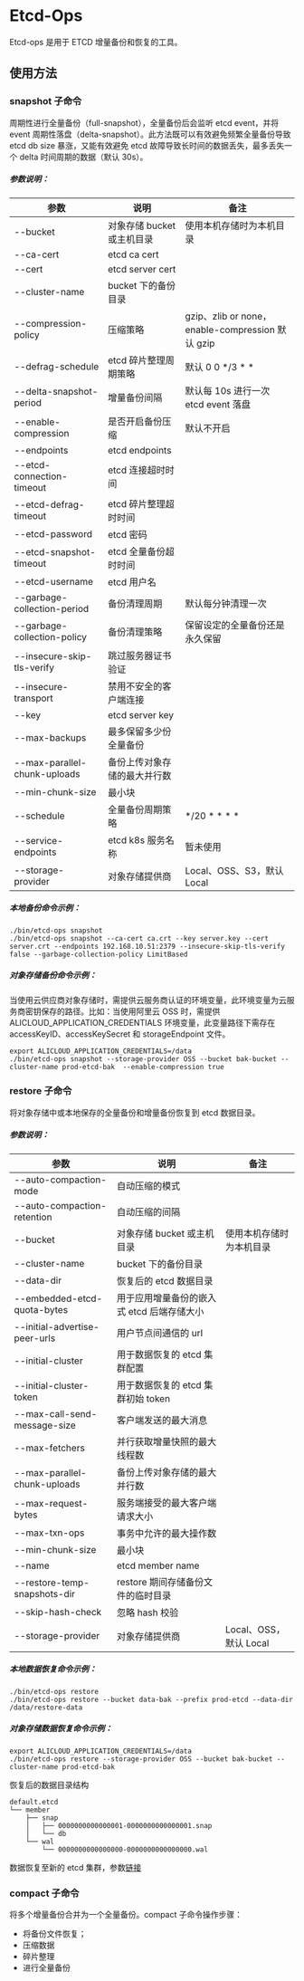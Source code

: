 # Etcd-Ops

Etcd-ops 是用于 ETCD 增量备份和恢复的工具。

## 使用方法

### snapshot 子命令

周期性进行全量备份（full-snapshot），全量备份后会监听 etcd event，并将 event 周期性落盘（delta-snapshot）。此方法既可以有效避免频繁全量备份导致
etcd db size 暴涨，又能有效避免 etcd 故障导致长时间的数据丢失，最多丢失一个 delta 时间周期的数据（默认 30s）。

##### 参数说明：

| 参数                           | 说明                | 备注                                           |
|------------------------------|-------------------|----------------------------------------------|
| --bucket                     | 对象存储 bucket 或主机目录 | 使用本机存储时为本机目录                                 |
| --ca-cert                    | etcd ca cert      |                                              |
| --cert                       | etcd server cert  |                                              |
| --cluster-name               | bucket 下的备份目录     |                                              |
| --compression-policy         | 压缩策略              | gzip、zlib or none，enable-compression 默认 gzip |
| --defrag-schedule            | etcd 碎片整理周期策略     | 默认 0 0 */3 * *                               |
| --delta-snapshot-period      | 增量备份间隔            | 默认每 10s 进行一次 etcd event 落盘                   |
| --enable-compression         | 是否开启备份压缩          | 默认不开启                                        |
| --endpoints                  | etcd endpoints    |                                              |
| --etcd-connection-timeout    | etcd 连接超时时间       |                                              |
| --etcd-defrag-timeout        | etcd 碎片整理超时时间     |                                              |
| --etcd-password              | etcd 密码           |                                              |
| --etcd-snapshot-timeout      | etcd 全量备份超时时间     |                                              |
| --etcd-username              | etcd 用户名          |                                              |
| --garbage-collection-period  | 备份清理周期            | 默认每分钟清理一次                                    |
| --garbage-collection-policy  | 备份清理策略            | 保留设定的全量备份还是永久保留                              |
| --insecure-skip-tls-verify   | 跳过服务器证书验证         |                                              |
| --insecure-transport         | 禁用不安全的客户端连接       |                                              |
| --key                        | etcd server key   |                                              |
| --max-backups                | 最多保留多少份全量备份       |                                              |
| --max-parallel-chunk-uploads | 备份上传对象存储的最大并行数    |                                              |
| --min-chunk-size             | 最小块               |                                              |
| --schedule                   | 全量备份周期策略          | */20 * * * *                                 |
| --service-endpoints          | etcd k8s 服务名称     | 暂未使用                                         |
| --storage-provider           | 对象存储提供商           | Local、OSS、S3，默认 Local                        |

##### 本地备份命令示例：

```shell
./bin/etcd-ops snapshot
./bin/etcd-ops snapshot --ca-cert ca.crt --key server.key --cert server.crt --endpoints 192.168.10.51:2379 --insecure-skip-tls-verify false --garbage-collection-policy LimitBased
```

##### 对象存储备份命令示例：

当使用云供应商对象存储时，需提供云服务商认证的环境变量，此环境变量为云服务商密钥保存的路径。比如：当使用阿里云 OSS 时，需提供
ALICLOUD_APPLICATION_CREDENTIALS 环境变量，此变量路径下需存在 accessKeyID、accessKeySecret 和 storageEndpoint 文件。

```shell
export ALICLOUD_APPLICATION_CREDENTIALS=/data
./bin/etcd-ops snapshot --storage-provider OSS --bucket bak-bucket --cluster-name prod-etcd-bak  --enable-compression true
```

### restore 子命令

将对象存储中或本地保存的全量备份和增量备份恢复到 etcd 数据目录。

##### 参数说明：

| 参数                            | 说明                       | 备注                 |
|-------------------------------|--------------------------|--------------------|
| --auto-compaction-mode        | 自动压缩的模式                  |                    |
| --auto-compaction-retention   | 自动压缩的间隔                  |                    |
| --bucket                      | 对象存储 bucket 或主机目录        | 使用本机存储时为本机目录       |
| --cluster-name                | bucket 下的备份目录            |                    |
| --data-dir                    | 恢复后的 etcd 数据目录           |                    |
| --embedded-etcd-quota-bytes   | 用于应用增量备份的嵌入式 etcd 后端存储大小 |                    |
| --initial-advertise-peer-urls | 用户节点间通信的 url             |                    |
| --initial-cluster             | 用于数据恢复的 etcd 集群配置        |                    |
| --initial-cluster-token       | 用于数据恢复的 etcd 集群初始 token  |                    |
| --max-call-send-message-size  | 客户端发送的最大消息               |                    |
| --max-fetchers                | 并行获取增量快照的最大线程数           |                    |
| --max-parallel-chunk-uploads  | 备份上传对象存储的最大并行数           |                    |
| --max-request-bytes           | 服务端接受的最大客户端请求大小          |                    |
| --max-txn-ops                 | 事务中允许的最大操作数              |                    |
| --min-chunk-size              | 最小块                      |                    |
| --name                        | etcd member name         |                    |
| --restore-temp-snapshots-dir  | restore 期间存储备份文件的临时目录    |                    |
| --skip-hash-check             | 忽略 hash 校验               |                    |
| --storage-provider            | 对象存储提供商                  | Local、OSS，默认 Local |

##### 本地数据恢复命令示例：

```shell
./bin/etcd-ops restore
./bin/etcd-ops restore --bucket data-bak --prefix prod-etcd --data-dir /data/restore-data
```

##### 对象存储数据恢复命令示例：

```shell
export ALICLOUD_APPLICATION_CREDENTIALS=/data
./bin/etcd-ops restore --storage-provider OSS --bucket bak-bucket --cluster-name prod-etcd-bak
```

恢复后的数据目录结构

```
default.etcd
└── member
    ├── snap
    │   ├── 0000000000000001-0000000000000001.snap
    │   └── db
    └── wal
        └── 0000000000000000-0000000000000000.wal
```

数据恢复至新的 etcd 集群，参数[链接](https://developer.aliyun.com/article/1094849)

### compact 子命令

将多个增量备份合并为一个全量备份。compact 子命令操作步骤：

- 将备份文件恢复；
- 压缩数据
- 碎片整理
- 进行全量备份
